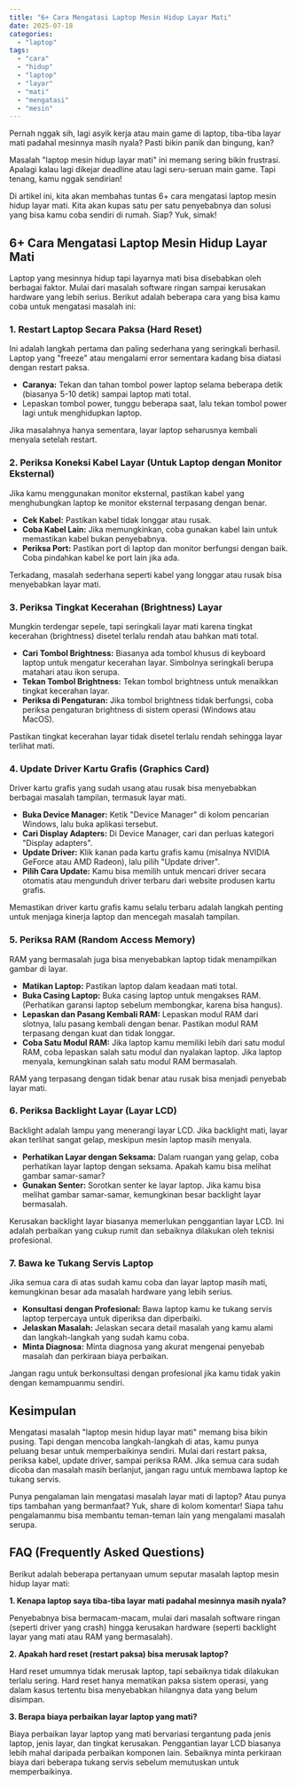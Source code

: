 ```yaml
---
title: "6+ Cara Mengatasi Laptop Mesin Hidup Layar Mati"
date: 2025-07-18
categories: 
  - "laptop"
tags: 
  - "cara"
  - "hidup"
  - "laptop"
  - "layar"
  - "mati"
  - "mengatasi"
  - "mesin"
---
```


Pernah nggak sih, lagi asyik kerja atau main game di laptop, tiba-tiba layar mati padahal mesinnya masih nyala? Pasti bikin panik dan bingung, kan?

Masalah "laptop mesin hidup layar mati" ini memang sering bikin frustrasi. Apalagi kalau lagi dikejar deadline atau lagi seru-seruan main game. Tapi tenang, kamu nggak sendirian!

Di artikel ini, kita akan membahas tuntas 6+ cara mengatasi laptop mesin hidup layar mati. Kita akan kupas satu per satu penyebabnya dan solusi yang bisa kamu coba sendiri di rumah. Siap? Yuk, simak!

## 6+ Cara Mengatasi Laptop Mesin Hidup Layar Mati

Laptop yang mesinnya hidup tapi layarnya mati bisa disebabkan oleh berbagai faktor. Mulai dari masalah software ringan sampai kerusakan hardware yang lebih serius. Berikut adalah beberapa cara yang bisa kamu coba untuk mengatasi masalah ini:

### 1\. Restart Laptop Secara Paksa (Hard Reset)

Ini adalah langkah pertama dan paling sederhana yang seringkali berhasil. Laptop yang "freeze" atau mengalami error sementara kadang bisa diatasi dengan restart paksa.

- **Caranya:** Tekan dan tahan tombol power laptop selama beberapa detik (biasanya 5-10 detik) sampai laptop mati total.
- Lepaskan tombol power, tunggu beberapa saat, lalu tekan tombol power lagi untuk menghidupkan laptop.

Jika masalahnya hanya sementara, layar laptop seharusnya kembali menyala setelah restart.

### 2\. Periksa Koneksi Kabel Layar (Untuk Laptop dengan Monitor Eksternal)

Jika kamu menggunakan monitor eksternal, pastikan kabel yang menghubungkan laptop ke monitor eksternal terpasang dengan benar.

- **Cek Kabel:** Pastikan kabel tidak longgar atau rusak.
- **Coba Kabel Lain:** Jika memungkinkan, coba gunakan kabel lain untuk memastikan kabel bukan penyebabnya.
- **Periksa Port:** Pastikan port di laptop dan monitor berfungsi dengan baik. Coba pindahkan kabel ke port lain jika ada.

Terkadang, masalah sederhana seperti kabel yang longgar atau rusak bisa menyebabkan layar mati.

### 3\. Periksa Tingkat Kecerahan (Brightness) Layar

Mungkin terdengar sepele, tapi seringkali layar mati karena tingkat kecerahan (brightness) disetel terlalu rendah atau bahkan mati total.

- **Cari Tombol Brightness:** Biasanya ada tombol khusus di keyboard laptop untuk mengatur kecerahan layar. Simbolnya seringkali berupa matahari atau ikon serupa.
- **Tekan Tombol Brightness:** Tekan tombol brightness untuk menaikkan tingkat kecerahan layar.
- **Periksa di Pengaturan:** Jika tombol brightness tidak berfungsi, coba periksa pengaturan brightness di sistem operasi (Windows atau MacOS).

Pastikan tingkat kecerahan layar tidak disetel terlalu rendah sehingga layar terlihat mati.

### 4\. Update Driver Kartu Grafis (Graphics Card)

Driver kartu grafis yang sudah usang atau rusak bisa menyebabkan berbagai masalah tampilan, termasuk layar mati.

- **Buka Device Manager:** Ketik "Device Manager" di kolom pencarian Windows, lalu buka aplikasi tersebut.
- **Cari Display Adapters:** Di Device Manager, cari dan perluas kategori "Display adapters".
- **Update Driver:** Klik kanan pada kartu grafis kamu (misalnya NVIDIA GeForce atau AMD Radeon), lalu pilih "Update driver".
- **Pilih Cara Update:** Kamu bisa memilih untuk mencari driver secara otomatis atau mengunduh driver terbaru dari website produsen kartu grafis.

Memastikan driver kartu grafis kamu selalu terbaru adalah langkah penting untuk menjaga kinerja laptop dan mencegah masalah tampilan.

### 5\. Periksa RAM (Random Access Memory)

RAM yang bermasalah juga bisa menyebabkan laptop tidak menampilkan gambar di layar.

- **Matikan Laptop:** Pastikan laptop dalam keadaan mati total.
- **Buka Casing Laptop:** Buka casing laptop untuk mengakses RAM. (Perhatikan garansi laptop sebelum membongkar, karena bisa hangus).
- **Lepaskan dan Pasang Kembali RAM:** Lepaskan modul RAM dari slotnya, lalu pasang kembali dengan benar. Pastikan modul RAM terpasang dengan kuat dan tidak longgar.
- **Coba Satu Modul RAM:** Jika laptop kamu memiliki lebih dari satu modul RAM, coba lepaskan salah satu modul dan nyalakan laptop. Jika laptop menyala, kemungkinan salah satu modul RAM bermasalah.

RAM yang terpasang dengan tidak benar atau rusak bisa menjadi penyebab layar mati.

### 6\. Periksa Backlight Layar (Layar LCD)

Backlight adalah lampu yang menerangi layar LCD. Jika backlight mati, layar akan terlihat sangat gelap, meskipun mesin laptop masih menyala.

- **Perhatikan Layar dengan Seksama:** Dalam ruangan yang gelap, coba perhatikan layar laptop dengan seksama. Apakah kamu bisa melihat gambar samar-samar?
- **Gunakan Senter:** Sorotkan senter ke layar laptop. Jika kamu bisa melihat gambar samar-samar, kemungkinan besar backlight layar bermasalah.

Kerusakan backlight layar biasanya memerlukan penggantian layar LCD. Ini adalah perbaikan yang cukup rumit dan sebaiknya dilakukan oleh teknisi profesional.

### 7\. Bawa ke Tukang Servis Laptop

Jika semua cara di atas sudah kamu coba dan layar laptop masih mati, kemungkinan besar ada masalah hardware yang lebih serius.

- **Konsultasi dengan Profesional:** Bawa laptop kamu ke tukang servis laptop terpercaya untuk diperiksa dan diperbaiki.
- **Jelaskan Masalah:** Jelaskan secara detail masalah yang kamu alami dan langkah-langkah yang sudah kamu coba.
- **Minta Diagnosa:** Minta diagnosa yang akurat mengenai penyebab masalah dan perkiraan biaya perbaikan.

Jangan ragu untuk berkonsultasi dengan profesional jika kamu tidak yakin dengan kemampuanmu sendiri.

## Kesimpulan

Mengatasi masalah "laptop mesin hidup layar mati" memang bisa bikin pusing. Tapi dengan mencoba langkah-langkah di atas, kamu punya peluang besar untuk memperbaikinya sendiri. Mulai dari restart paksa, periksa kabel, update driver, sampai periksa RAM. Jika semua cara sudah dicoba dan masalah masih berlanjut, jangan ragu untuk membawa laptop ke tukang servis.

Punya pengalaman lain mengatasi masalah layar mati di laptop? Atau punya tips tambahan yang bermanfaat? Yuk, share di kolom komentar! Siapa tahu pengalamanmu bisa membantu teman-teman lain yang mengalami masalah serupa.

## FAQ (Frequently Asked Questions)

Berikut adalah beberapa pertanyaan umum seputar masalah laptop mesin hidup layar mati:

**1\. Kenapa laptop saya tiba-tiba layar mati padahal mesinnya masih nyala?**

Penyebabnya bisa bermacam-macam, mulai dari masalah software ringan (seperti driver yang crash) hingga kerusakan hardware (seperti backlight layar yang mati atau RAM yang bermasalah).

**2\. Apakah hard reset (restart paksa) bisa merusak laptop?**

Hard reset umumnya tidak merusak laptop, tapi sebaiknya tidak dilakukan terlalu sering. Hard reset hanya mematikan paksa sistem operasi, yang dalam kasus tertentu bisa menyebabkan hilangnya data yang belum disimpan.

**3\. Berapa biaya perbaikan layar laptop yang mati?**

Biaya perbaikan layar laptop yang mati bervariasi tergantung pada jenis laptop, jenis layar, dan tingkat kerusakan. Penggantian layar LCD biasanya lebih mahal daripada perbaikan komponen lain. Sebaiknya minta perkiraan biaya dari beberapa tukang servis sebelum memutuskan untuk memperbaikinya.
